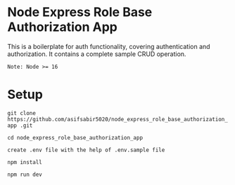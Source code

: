 # Node Express Role Base Authorization App
This is a boilerplate for auth functionality, covering authentication and authorization.
It contains a complete sample CRUD operation.

`Note: Node >= 16`

# Setup
`git clone https://github.com/asifsabir5020/node_express_role_base_authorization_app .git`

`cd node_express_role_base_authorization_app`

`create .env file with the help of .env.sample file`

`npm install`

`npm run dev`

